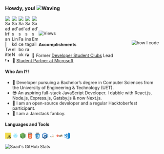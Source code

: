 ### Howdy, you! <img src="https://github.com/TheDudeThatCode/TheDudeThatCode/blob/master/Assets/Hi.gif" width="29px" alt="Waving">

<a href="https://twitter.com/msaaddev">
  <img align="left" alt="Saad Irfan | Twitter" width="22px" src="https://cdn.jsdelivr.net/npm/simple-icons@v3/icons/twitter.svg" />
</a>
<a href="https://www.linkedin.com/in/msaaddev/">
  <img align="left" alt="Saad's LinkdeIN" width="22px" src="https://cdn.jsdelivr.net/npm/simple-icons@v3/icons/linkedin.svg" />
</a>
<a href="https://www.facebook.com/msaaddev/">
  <img align="left" alt="Saad's Facebook" width="22px" src="https://cdn.jsdelivr.net/npm/simple-icons@v3/icons/facebook.svg" />
</a>
<a href="https://www.instagram.com/msaaddev">
  <img align="left" alt="Saad's instagram" width="22px" src="https://cdn.jsdelivr.net/npm/simple-icons@v3/icons/instagram.svg" />
</a>
<a href="mailto:me@msaad.dev">
  <img align="left" alt="Saad's Email" width="22px" src="https://cdn.jsdelivr.net/npm/simple-icons@v3/icons/gmail.svg" />
</a>

<br>
<br>

![Views](https://komarev.com/ghpvc/?username=msaaddev&color=blueviolet)

<img src="https://media.giphy.com/media/5ntdy5Ban1dIY/giphy.gif" alt="how I code" align="right">

#### Accomplishments

- 🎯 Former [Developer Student Clubs](https://developers.google.com/community/dsc) Lead
- 🙌 [Student Partner at Microsoft](https://studentpartners.microsoft.com/en-us/Account/DisplayMSPCertificate?url=338ed5062c5449b2bf23bc2edfae5e35)

#### Who Am I?!

- 🏫 Developer pursuing a Bachelor’s degree in Computer Sciences from the University of Engineering & Technology (UET).
- 😎 An aspiring full-stack JavaScript Developer. I dabble with React.js, Node.js, Express.js, Gatsby.js & now Next.js.
- 📖 I am an open-source developer and a regular Hacktoberfest participant.
- 🚀 I am a Jamstack fanboy.

#### Languages and Tools

<code><img height="20" src="https://raw.githubusercontent.com/github/explore/80688e429a7d4ef2fca1e82350fe8e3517d3494d/topics/javascript/javascript.png"></code>
<code><img height="20" src="https://raw.githubusercontent.com/github/explore/80688e429a7d4ef2fca1e82350fe8e3517d3494d/topics/react/react.png"></code>
<code><img height="20" src="https://raw.githubusercontent.com/github/explore/80688e429a7d4ef2fca1e82350fe8e3517d3494d/topics/nodejs/nodejs.png"></code>
<code><img height="20" src="https://raw.githubusercontent.com/github/explore/80688e429a7d4ef2fca1e82350fe8e3517d3494d/topics/html/html.png"></code>
<code><img height="20" src="https://raw.githubusercontent.com/github/explore/80688e429a7d4ef2fca1e82350fe8e3517d3494d/topics/css/css.png"></code>
<code><img height="20" src="https://raw.githubusercontent.com/github/explore/80688e429a7d4ef2fca1e82350fe8e3517d3494d/topics/cpp/cpp.png"></code>
<code><img height="20" src="https://raw.githubusercontent.com/github/explore/80688e429a7d4ef2fca1e82350fe8e3517d3494d/topics/mysql/mysql.png"></code>
<code><img height="20" src="https://raw.githubusercontent.com/github/explore/80688e429a7d4ef2fca1e82350fe8e3517d3494d/topics/git/git.png"></code>
<code><img height="20" src="https://raw.githubusercontent.com/github/explore/80688e429a7d4ef2fca1e82350fe8e3517d3494d/topics/visual-studio-code/visual-studio-code.png" /></code>

<img src="https://github-readme-stats.vercel.app/api?username=msaaddev&show_icons=true&hide_border=true&count_private=true&theme=shades-of-purple&icon_color=fad000" alt="Saad's GitHub Stats">
